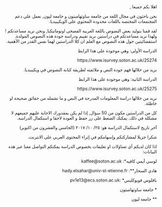 <div align="right">
<span dir="rtl">اهلا بكم جميعا , </span>

<span dir="rtl">نحن باحثون في مجال اللغة من جامعة ساوثهامبتون و جامعة ليون, نعمل علي دعم المجتمعات المختصة باللغات محدودة المحتوي على الويكيبيديا. </span>

<span dir="rtl">نحن نريد مساعدتكم ! </span>
<span dir="rtl">لقد قمنا بتوليد بعض النصوص باللغة العربية الفصحى اوتوماتيكيا, و نريد تقييم ودراسة جودة هذه النصوص المولدة.</span>
<span dir="rtl">ولهذا نريد مساعدتكم في دراستين استقصائيتين حول هذه النصوص مع العلم ان كلا الدراستين لهما نفس القدر من الأهمية.</span>

<span dir="rtl">الدراسة الأولى: وهي موجودة على هذا الرابط </span>
<p>https://www.isurvey.soton.ac.uk/25274</p>
<span dir="rtl">نريد من خلالها فهم جودة النص و ملائمته لطريقة كتابة النصوص في ويكيبيديا.</span>

<span dir="rtl">الدراسة الثانية: وهي موجودة على هذا الرابط </span>
<p>https://www.isurvey.soton.ac.uk/25275</p>
<span dir="rtl">نريد من خلالها دراسة المعلومات المدرجة في النص و ما تشمله من حقائق صحيحة او خاطئة. </span>

<span dir="rtl">كل من الدراستين مكون من 50 سؤال, إذا لم يكن بمقدورك الاجابة عليهم جميعهم لا مشكلة في ذلك. يمكنك الضغط على زر حفظ و العودة لاحقا و استكمال الدراسة.</span>

<span dir="rtl">آخر تاريخ لاستكمال الدراسة هو: ٢٥/ ١٠/ ٢٠١٧  (الخامس والعشرون من اكتوبر)</span>

<span dir="rtl">شكرا جزيلا لمشاركتكم وإسهامكم في إثراء المحتوى العربي على الانترنت.</span>

<span dir="rtl">اذا كان لديكم أي تساؤلات او تعليقات بخصوص الدراسة يمكنكم التواصل معنا عبر هذه البيانات:</span>

<p dir="rtl">لوسي أيمي كافيه*: kaffee@soton.ac.uk</p>
<p dir="rtl">هادي السحار**: hady.elsahar@univ-st-etienne.fr</p>
<p dir="rtl">بافلوس فويوكليس* :pv1e13@ecs.soton.ac.uk</p>

<p dir="rtl">*  جامعة ساوثهامبتون</p>
<p dir="rtl">** جامعة ليون</p>

</div>
